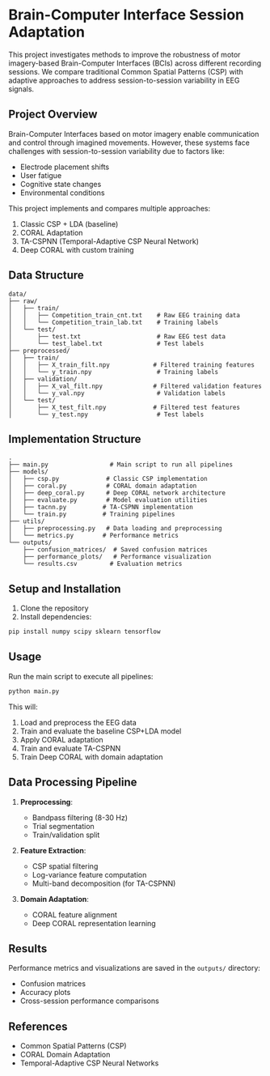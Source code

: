 # Brain-Computer Interface Session Adaptation

This project investigates methods to improve the robustness of motor imagery-based Brain-Computer Interfaces (BCIs) across different recording sessions. We compare traditional Common Spatial Patterns (CSP) with adaptive approaches to address session-to-session variability in EEG signals.

## Project Overview

Brain-Computer Interfaces based on motor imagery enable communication and control through imagined movements. However, these systems face challenges with session-to-session variability due to factors like:
- Electrode placement shifts
- User fatigue
- Cognitive state changes
- Environmental conditions

This project implements and compares multiple approaches:
1. Classic CSP + LDA (baseline)
2. CORAL Adaptation
3. TA-CSPNN (Temporal-Adaptive CSP Neural Network)
4. Deep CORAL with custom training

## Data Structure

```
data/
├── raw/
│   ├── train/
│   │   ├── Competition_train_cnt.txt    # Raw EEG training data
│   │   └── Competition_train_lab.txt    # Training labels
│   └── test/
│       ├── test.txt                     # Raw EEG test data
│       └── test_label.txt               # Test labels
├── preprocessed/
│   ├── train/
│   │   ├── X_train_filt.npy            # Filtered training features
│   │   └── y_train.npy                  # Training labels
│   ├── validation/
│   │   ├── X_val_filt.npy              # Filtered validation features
│   │   └── y_val.npy                    # Validation labels
│   └── test/
│       ├── X_test_filt.npy             # Filtered test features
│       └── y_test.npy                   # Test labels
```

## Implementation Structure

```
.
├── main.py                 # Main script to run all pipelines
├── models/
│   ├── csp.py             # Classic CSP implementation
│   ├── coral.py           # CORAL domain adaptation
│   ├── deep_coral.py      # Deep CORAL network architecture
│   ├── evaluate.py        # Model evaluation utilities
│   ├── tacnn.py          # TA-CSPNN implementation
│   └── train.py          # Training pipelines
├── utils/
│   ├── preprocessing.py   # Data loading and preprocessing
│   └── metrics.py        # Performance metrics
└── outputs/
    ├── confusion_matrices/  # Saved confusion matrices
    ├── performance_plots/   # Performance visualization
    └── results.csv         # Evaluation metrics
```

## Setup and Installation

1. Clone the repository
2. Install dependencies:
```bash
pip install numpy scipy sklearn tensorflow
```

## Usage

Run the main script to execute all pipelines:
```bash
python main.py
```

This will:
1. Load and preprocess the EEG data
2. Train and evaluate the baseline CSP+LDA model
3. Apply CORAL adaptation
4. Train and evaluate TA-CSPNN
5. Train Deep CORAL with domain adaptation

## Data Processing Pipeline

1. **Preprocessing**:
   - Bandpass filtering (8-30 Hz)
   - Trial segmentation
   - Train/validation split

2. **Feature Extraction**:
   - CSP spatial filtering
   - Log-variance feature computation
   - Multi-band decomposition (for TA-CSPNN)

3. **Domain Adaptation**:
   - CORAL feature alignment
   - Deep CORAL representation learning

## Results

Performance metrics and visualizations are saved in the `outputs/` directory:
- Confusion matrices
- Accuracy plots
- Cross-session performance comparisons

## References

- Common Spatial Patterns (CSP)
- CORAL Domain Adaptation
- Temporal-Adaptive CSP Neural Networks